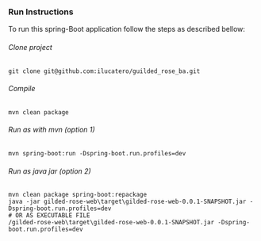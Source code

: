 ### Run Instructions

To run this spring-Boot application follow the steps as described bellow:

###### Clone project
```
git clone git@github.com:ilucatero/guilded_rose_ba.git
```


###### Compile
```
mvn clean package
```


###### Run as with mvn (option 1)
```
mvn spring-boot:run -Dspring-boot.run.profiles=dev
```

###### Run as java jar (option 2)
```
mvn clean package spring-boot:repackage 
java -jar gilded-rose-web\target\gilded-rose-web-0.0.1-SNAPSHOT.jar -Dspring-boot.run.profiles=dev
# OR AS EXECUTABLE FILE
/gilded-rose-web\target\gilded-rose-web-0.0.1-SNAPSHOT.jar -Dspring-boot.run.profiles=dev
```